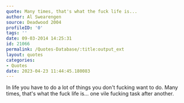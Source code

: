 ```yaml
---
quote: Many times, that's what the fuck life is...
author: Al Swearengen
source: Deadwood 2004
profileID: '0'
tags: ''
date: 09-03-2014 14:25:31
id: 21066
permalink: /Quotes-Database/:title:output_ext
layout: quotes
categories:
- Quotes
date: 2023-04-23 11:44:45.180083
---
```

In life you have to do a lot of things you don't fucking want to do. Many times, that's what the fuck life is... one vile fucking task after another.